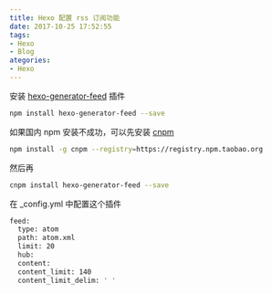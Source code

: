```yaml
---
title: Hexo 配置 rss 订阅功能
date: 2017-10-25 17:52:55
tags:
- Hexo
- Blog
ategories:
- Hexo
---
```


安装 [hexo-generator-feed](https://github.com/hexojs/hexo-generator-feed) 插件

```bash
npm install hexo-generator-feed --save
```

如果国内 npm 安装不成功，可以先安装 [cnpm](https://npm.taobao.org/)

```bash
npm install -g cnpm --registry=https://registry.npm.taobao.org
```

然后再

```bash
cnpm install hexo-generator-feed --save
```

在 _config.yml 中配置这个插件

```bash
feed:
  type: atom
  path: atom.xml
  limit: 20
  hub:
  content:
  content_limit: 140
  content_limit_delim: ' '
```
